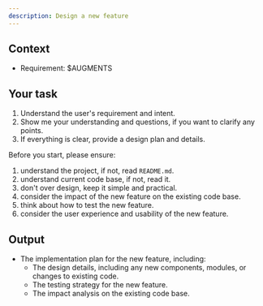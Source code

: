 ```yaml
---
description: Design a new feature 
---
```


## Context

- Requirement: $AUGMENTS

## Your task

1. Understand the user's requirement and intent.
2. Show me your understanding and questions, if you want to clarify any points.
3. If everything is clear, provide a design plan and details.

Before you start, please ensure:

1. understand the project, if not, read `README.md`.
2. understand current code base, if not, read it.
3. don't over design, keep it simple and practical.
4. consider the impact of the new feature on the existing code base.
5. think about how to test the new feature.
6. consider the user experience and usability of the new feature.

## Output

- The implementation plan for the new feature, including:
  - The design details, including any new components, modules, or changes to existing code.
  - The testing strategy for the new feature.
  - The impact analysis on the existing code base.
